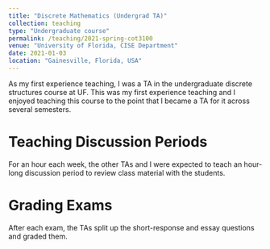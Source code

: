 ```yaml
---
title: "Discrete Mathematics (Undergrad TA)"
collection: teaching
type: "Undergraduate course"
permalink: /teaching/2021-spring-cot3100
venue: "University of Florida, CISE Department"
date: 2021-01-03
location: "Gainesville, Florida, USA"
---
```


As my first experience teaching, I was a TA in the undergraduate discrete structures course at UF.
This was my first experience teaching and I enjoyed teaching this course to the point that I became a TA for it across several semesters.

Teaching Discussion Periods
======
For an hour each week, the other TAs and I were expected to teach an hour-long discussion period to review class material with the students.

Grading Exams
======
After each exam, the TAs split up the short-response and essay questions and graded them.
